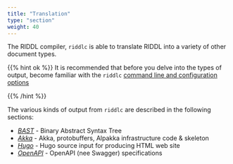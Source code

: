```yaml
---
title: "Translation"
type: "section"
weight: 40
---
```


The RIDDL compiler, `riddlc` is able to translate RIDDL into a variety of other
document types. 

{{% hint ok %}}
It is recommended that before you delve into the types of output, become 
familiar with the `riddlc` [command line and configuration options](options) 

{{% /hint %}}

The various kinds of output from `riddlc` are described in the following sections:

* [_BAST_](bast) - Binary Abstract Syntax Tree
* [_Akka_](akka) - Akka, protobuffers, Alpakka infrastructure code & skeleton
* [_Hugo_](hugo) - Hugo source input for producing HTML web site
* [_OpenAPI_](openapi) - OpenAPI (nee Swagger) specifications 
